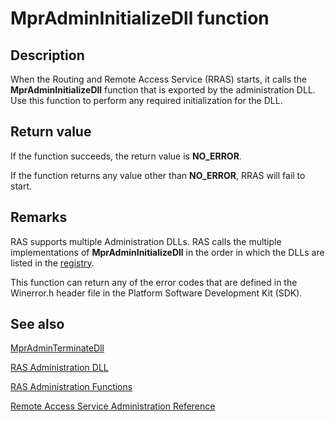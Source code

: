 # MprAdminInitializeDll function

## Description

When the Routing and Remote Access Service (RRAS) starts, it calls the
**MprAdminInitializeDll** function that is exported by the administration DLL. Use this function to perform any required initialization for the DLL.

## Return value

If the function succeeds, the return value is **NO_ERROR**.

If the function returns any value other than **NO_ERROR**, RRAS will fail to start.

## Remarks

RAS supports multiple Administration DLLs. RAS calls the multiple implementations of **MprAdminInitializeDll** in the order in which the DLLs are listed in the
[registry](https://learn.microsoft.com/windows/desktop/RRAS/ras-administration-dll-registry-setup).

This function can return any of the error codes that are defined in the Winerror.h header file in the Platform Software Development Kit (SDK).

## See also

[MprAdminTerminateDll](https://learn.microsoft.com/windows/desktop/api/mprapi/nf-mprapi-mpradminterminatedll)

[RAS Administration DLL](https://learn.microsoft.com/windows/desktop/RRAS/ras-administration-dll)

[RAS Administration Functions](https://learn.microsoft.com/windows/desktop/RRAS/ras-administration-functions)

[Remote Access Service Administration Reference](https://learn.microsoft.com/windows/desktop/RRAS/remote-access-service-administration-reference)